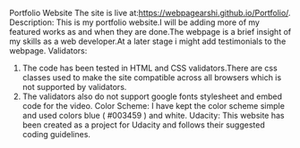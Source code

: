 Portfolio Website
The site is live at:https://webpagearshi.github.io/Portfolio/.
Description:
This is my portfolio website.I will be adding more of my featured works as and when they are done.The webpage is a brief insight of my skills as a web developer.At a later stage i might add testimonials to the webpage.
Validators:
1. The code has been tested in HTML and CSS validators.There are css classes used to make the site compatible across all browsers which is not supported by validators.
2. The validators also do not support google fonts stylesheet and embed code for the video.
Color Scheme:
I have kept the color scheme simple and used colors blue ( #003459 ) and white.
Udacity:
This website has been created as a project for Udacity and follows their suggested coding guidelines.